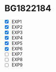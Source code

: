 # **BG1822184**
* [x]  EXP1
* [x]  EXP2
* [x]  EXP3
* [x]  EXP4
* [x]  EXP5
* [x]  EXP6
* [ ]  EXP7
* [ ]  EXP8
* [ ]  EXP9